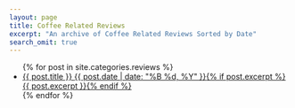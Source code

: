 ```yaml
---
layout: page
title: Coffee Related Reviews
excerpt: "An archive of Coffee Related Reviews Sorted by Date"
search_omit: true
---
```


<ul class="post-list">
{% for post in site.categories.reviews %} 
  <li><article><a href="{{ site.url }}{{ post.url }}">{{ post.title }} <span class="entry-date"><time datetime="{{ post.date | date_to_xmlschema }}">{{ post.date | date: "%B %d, %Y" }}</time></span>{% if post.excerpt %} <span class="excerpt">{{ post.excerpt }}</span>{% endif %}</a></article></li>
{% endfor %}
</ul>
